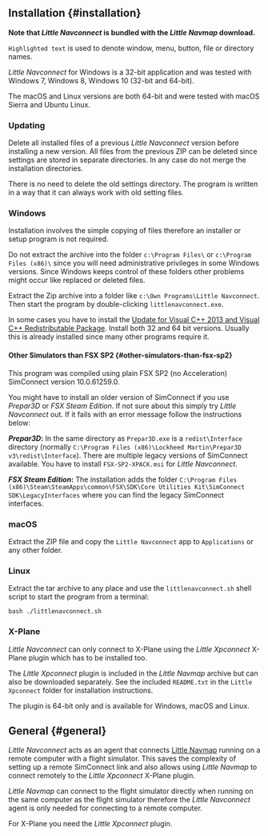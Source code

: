 ## Installation {#installation}

**Note that *Little Navconnect* is bundled with the *Little Navmap* download.**

`Highlighted text` is used to denote window, menu, button, file or directory names.

*Little Navconnect* for Windows is a 32-bit application and was tested with Windows 7, Windows 8, Windows 10 \(32-bit and 64-bit\). 

The macOS and Linux versions are both 64-bit and were tested with macOS Sierra and Ubuntu Linux.

### Updating
Delete all installed files of a previous _Little Navconnect_ version before installing a new version. All files from the previous ZIP can be deleted since settings are stored in separate directories. In any case do not merge the installation directories.

There is no need to delete the old settings directory. The program is written in a way that it can always work with old setting files.

### Windows

Installation involves the simple copying of files therefore an installer or setup program is not required.

Do not extract the archive into the folder `c:\Program Files\` or `c:\Program Files (x86)\` since you will need administrative privileges in some Windows versions. Since Windows keeps control of these folders other problems might occur like replaced or deleted files.

Extract the Zip archive into a folder like `c:\Own Programs\Little Navconnect`. Then start the program by double-clicking `littlenavconnect.exe`.

In some cases you have to install the [Update for Visual C\+\+ 2013 and Visual C\+\+ Redistributable Package](https://support.microsoft.com/en-us/help/3179560/update-for-visual-c-2013-and-visual-c-redistributable-package). Install both 32 and 64 bit versions.
Usually this is already installed since many other programs require it.

#### Other Simulators than FSX SP2 {#other-simulators-than-fsx-sp2}

This program was compiled using plain FSX SP2 (no Acceleration) SimConnect version 10.0.61259.0.

You might have to install an older version of SimConnect if you use _Prepar3D_ or _FSX Steam Edition_. If not sure about this simply try _Little Navconnect_ out. If it fails with an error message follow the instructions below:

**_Prepar3D_:** In the same directory as `Prepar3D.exe` is a `redist\Interface` directory (normally `C:\Program Files (x86)\Lockheed Martin\Prepar3D v3\redist\Interface`). There are multiple legacy versions of SimConnect available. You have to install `FSX-SP2-XPACK.msi` for _Little Navconnect_.

**_FSX Steam Edition_:** The installation adds the folder `C:\Program Files (x86)\Steam\SteamApps\common\FSX\SDK\Core Utilities Kit\SimConnect SDK\LegacyInterfaces` where you can find the legacy SimConnect interfaces.

### macOS

Extract the ZIP file and copy the `Little Navconnect` app to `Applications` or any other folder. 

### Linux

Extract the tar archive to any place and use the `littlenavconnect.sh` shell script to start the program from a terminal: 

`bash ./littlenavconnect.sh`

### X-Plane

*Little Navconnect* can only connect to X-Plane using the *Little Xpconnect* X-Plane plugin which has to be installed too. 

The *Little Xpconnect* plugin is included in the *Little Navmap* archive but can also be downloaded separately. See the included `README.txt` in the `Little Xpconnect` folder for installation instructions.

The plugin is 64-bit only and is available for Windows, macOS and Linux. 

## General {#general}

_Little Navconnect_ acts as an agent that connects [Little Navmap](https://albar965.github.io/littlenavmap.html) running on a remote computer with a flight simulator. This saves the complexity of setting up a remote SimConnect link and also allows using _Little Navmap_ to connect remotely to the *Little Xpconnect* X-Plane plugin.

_Little Navmap_ can connect to the flight simulator directly when running on the same computer as the flight simulator therefore the _Little Navconnect_ agent is only needed for connecting to a remote computer.

For X-Plane you need the _Little Xpconnect_ plugin.

